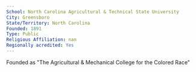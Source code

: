 ```yaml
---
School: North Carolina Agricultural & Technical State University
City: Greensboro
State/Territory: North Carolina
Founded: 1891
Type: Public
Religious Affiliation: nan
Regionally acredited: Yes
---
```

Founded as "The Agricultural & Mechanical College for the Colored Race"